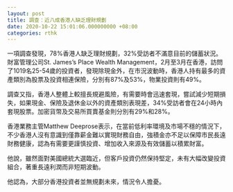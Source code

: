 ```yaml
---
layout: post
title: 調查：近八成香港人缺乏理財規劃
date: 2020-10-22 15:01:06.000000000 +08:00
categories: rthk
---
```


一項調查發現，78%香港人缺乏理財規劃，32%受訪者不滿意目前的儲蓄狀況。財富管理公司St. James’s Place Wealth Management，2月至3月在香港，訪問了1019名25-54歲的投資者，發現除現金外，在市況波動時，香港人持有最多的資產類別為股票及投資相連保險，分別有87%及53%，物業投資則有49%。

調查又指，香港人整體上較擅長規避風險，有需要時會迅速套現，嘗試減少短期損失，如果現金、保險及退休金以外的資產類別表現差，34%受訪者會在24小時內套現股票。加密貨幣及交易所買賣基金則分別有29%和28%。

香港業務主管Matthew Deeprose表示，在當前低利率環境及市場不穩的情況下，不少香港人沒有意識到僅靠薪金難以實現財務自由，強積金亦不足以保障市民長遠財務健康，認為有需要更謹慎投資、增加收入來源及有效儲蓄以積累財富。

他說，雖然面對美國總統大選臨近，但客戶投資仍然保持堅定，未有大幅改變投資組合，著重長遠利潤而非短期波動。

他認為，大部分香港投資者並無規劃未來，情況令人擔憂。
